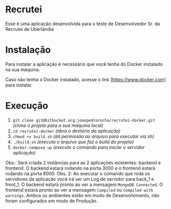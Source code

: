 # Recrutei

Esse é uma aplicação desenvolvida para o teste de Desenvolvedor Sr. da Recrutei de Uberlândia

# Instalação

Para instalar a aplicação é necessário que você tenha do Docker instalado na sua máquina.

Caso não tenha o Docker instalado, acesse o link [https://www.docker.com] para instalar.

# Execução

1.  `git clone git@bitbucket.org:joaopedrorocha/recrutei-docker.git` *(clone o projeto para a sua máquina local)*
2. `cd recrutei-docker` *(abra o diretório da aplicação)*
3. `chmod +x build.sh` *(dá permissão ao arquivo para executar via sh)*
4. `./build.sh` *(executa o arquivo que faz o build do projeto)*
5. `docker-compose up` *(execute o comando para iniciar o servidor aplicação)*

Obs.: Será criada 2 instâncias para as 2 aplicações existentes: backend e frontend. O backend estará rodando na porta 3000 e o frontend estará rodando na porta 8000.
Obs. 2: Ao executar o comando que roda os servidores da aplicação você irá ver um Log de servidor para back_1 e front_1. O backend estará pronto ao ver a mensagem `MongoDB Connected`. O frontend estará pronto ao ver a mensagem `Compiled` ou `Compiled with warnings`. Ambos os ambientes estão em modo de Desenvolvimento, não foram configurados em modo de Produção.
